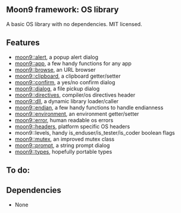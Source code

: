 ## Moon9 framework: OS library
A basic OS library with no dependencies. MIT licensed.

## Features
- [moon9::alert](https://github.com/r-lyeh/moon9/tree/master/src/moon9/os/alert), a popup alert dialog
- [moon9::app](https://github.com/r-lyeh/moon9/tree/master/src/moon9/os/app), a few handy functions for any app
- [moon9::browse](https://github.com/r-lyeh/moon9/tree/master/src/moon9/os/browse), an URL browser
- [moon9::clipboard](https://github.com/r-lyeh/moon9/tree/master/src/moon9/os/clipboard), a clipboard getter/setter
- [moon9::confirm](https://github.com/r-lyeh/moon9/tree/master/src/moon9/os/confirm), a yes/no confirm dialog
- [moon9::dialog](https://github.com/r-lyeh/moon9/tree/master/src/moon9/os/dialog), a file pickup dialog
- [moon9::directives](https://github.com/r-lyeh/moon9/tree/master/src/moon9/os/endian/directives), compiler/os directives header
- [moon9::dll](https://github.com/r-lyeh/moon9/tree/master/src/moon9/os/dll), a dynamic library loader/caller
- [moon9::endian](https://github.com/r-lyeh/moon9/tree/master/src/moon9/os/endian), a few handy functions to handle endianness
- [moon9::environment](https://github.com/r-lyeh/moon9/tree/master/src/moon9/os/environment), an environment getter/setter
- [moon9::error](https://github.com/r-lyeh/moon9/tree/master/src/moon9/os/error), human readable os errors
- [moon9::headers](https://github.com/r-lyeh/moon9/tree/master/src/moon9/os/headers), platform specific OS headers
- moon9::levels, handy is_enduser/is_tester/is_coder boolean flags
- [moon9::mutex](https://github.com/r-lyeh/moon9/tree/master/src/moon9/os/mutex), an improved mutex class
- [moon9::prompt](https://github.com/r-lyeh/moon9/tree/master/src/moon9/os/prompt), a string prompt dialog
- [moon9::types](https://github.com/r-lyeh/moon9/tree/master/src/moon9/os/endian/types), hopefully portable types

## To do:

## Dependencies
- None
